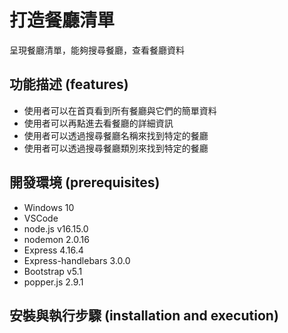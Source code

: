 # 打造餐廳清單
呈現餐廳清單，能夠搜尋餐廳，查看餐廳資料

## 功能描述 (features)
+ 使用者可以在首頁看到所有餐廳與它們的簡單資料
+ 使用者可以再點進去看餐廳的詳細資訊
+ 使用者可以透過搜尋餐廳名稱來找到特定的餐廳
+ 使用者可以透過搜尋餐廳類別來找到特定的餐廳

## 開發環境 (prerequisites)
+ Windows 10
+ VSCode
+ node.js v16.15.0
+ nodemon 2.0.16
+ Express 4.16.4
+ Express-handlebars 3.0.0
+ Bootstrap v5.1
+ popper.js 2.9.1

## 安裝與執行步驟 (installation and execution)

